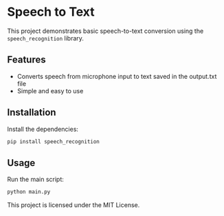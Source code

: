 # Speech to Text

This project demonstrates basic speech-to-text conversion using the `speech_recognition` library.

## Features

- Converts speech from microphone input to text saved in the output.txt file
- Simple and easy to use

## Installation

Install the dependencies:
  ```sh
  pip install speech_recognition
  ```

## Usage

Run the main script:
```sh
python main.py
```




This project is licensed under the MIT License.